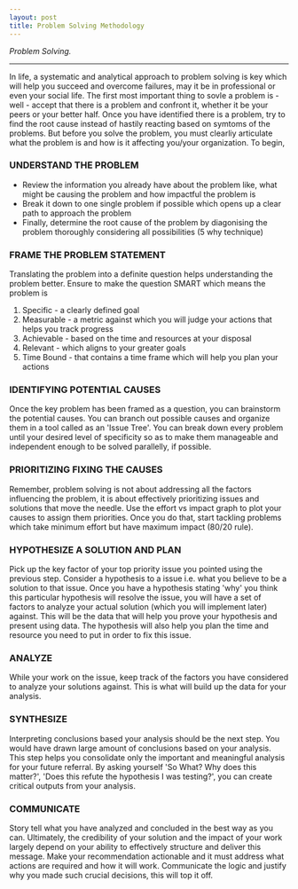 ```yaml
---
layout: post
title: Problem Solving Methodology
---
```


*Problem Solving.*

-----

In life, a systematic and analytical approach to problem solving is key which will help you succeed and overcome failures, may it be in professional or even your social life. The first most important thing to sovle a problem is - well - accept that there is a problem and confront it, whether it be your peers or your better half. Once you have identified there is a problem, try to find the root cause instead of hastily reacting based on symtoms of the problems. But before you solve the problem, you must clearliy articulate what the problem is and how is it affecting you/your organization. To begin, 

### UNDERSTAND THE PROBLEM
- Review the information you already have about the problem like, what might be causing the problem and how impactful the problem is
- Break it down to one single problem if possible which opens up a clear path to approach the problem
- Finally, determine the root cause of the problem by diagonising the problem thoroughly considering all possibilities (5 why technique)

### FRAME THE PROBLEM STATEMENT
Translating the problem into a definite question helps understanding the problem better. Ensure to make the question SMART which means
the problem is 
1. Specific - a clearly defined goal
2. Measurable - a metric against which you will judge your actions that helps you track progress
3. Achievable - based on the time and resources at your disposal
4. Relevant - which aligns to your greater goals
5. Time Bound - that contains a time frame which will help you plan your actions

### IDENTIFYING POTENTIAL CAUSES
Once the key problem has been framed as a question, you can brainstorm the potential causes. You can branch out possible causes and organize them in a tool called as an 'Issue Tree'. You can break down every problem until your desired level of specificity so as to make them manageable and independent enough to be solved parallelly, if possible.

### PRIORITIZING FIXING THE CAUSES
Remember, problem solving is not about addressing all the factors influencing the problem, it is about effectively prioritizing issues and solutions that move the needle. Use the effort vs impact graph to plot your causes to assign them priorities. Once you do that, start tackling problems which take minimum effort but have maximum impact (80/20 rule).

### HYPOTHESIZE A SOLUTION AND PLAN
Pick up the key factor of your top priority issue you pointed using the previous step. Consider a hypothesis to a issue i.e. what you believe to be a solution to that issue. Once you have a hypothesis stating 'why' you think this particular hypothesis will resolve the issue, you will have a set of factors to analyze your actual solution (which you will implement later) against. This will be the data that will help you prove your hypothesis and present using data. The hypothesis will also help you plan the time and resource you need to put in order to fix this issue.

### ANALYZE
While your work on the issue, keep track of the factors you have considered to analyze your solutions against. This is what will build up the data for your analysis. 

### SYNTHESIZE
Interpreting conclusions based your analysis should be the next step. You would have drawn large amount of conclusions based on your analysis. This step helps you consolidate only the important and meaningful analysis for your future referral. By asking yourself 'So What? Why does this matter?', 'Does this refute the hypothesis I was testing?', you can create critical outputs from your analysis.

### COMMUNICATE
Story tell what you have analyzed and concluded in the best way as you can. Ultimately, the credibility of your solution and the impact of your work largely depend on your ability to effectively structure and deliver this message. Make your recommendation actionable and it must address what actions are required and how it will work. Communicate the logic and justify why you made such crucial decisions, this will top it off.
